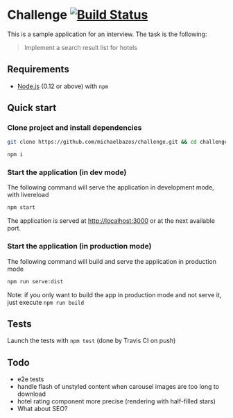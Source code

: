 # Challenge [![Build Status](https://travis-ci.org/michaelbazos/challenge.svg?branch=dev)](https://travis-ci.org/michaelbazos/challenge)

This is a sample application for an interview. The task is the following:

> Implement a search result list for hotels

## Requirements

* [Node.js](http://nodejs.org/) (0.12 or above) with `npm`

## Quick start

### Clone project and install dependencies

```bash
git clone https://github.com/michaelbazos/challenge.git && cd challenge

npm i
```
###  Start the application (in dev mode)

The following command will serve the application in development mode, with livereload

```bash
npm start
```

The application is served at [http://localhost:3000](http://localhost:3000) or at the next available port.


### Start the application (in production mode)

The following command will build and serve the application in production mode

```bash
npm run serve:dist
```

Note: if you only want to build the app in production mode and not serve it, just execute `npm run build`


## Tests

Launch the tests with `npm test` (done by Travis CI on push)

## Todo

 - e2e tests
 - handle flash of unstyled content when carousel images are too long to download
 - hotel rating component more precise (rendering with half-filled stars)
 - What about SEO? 
